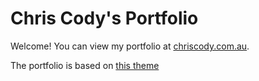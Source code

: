 Chris Cody's Portfolio
=========================

Welcome! You can view my portfolio at [chriscody.com.au](https://www.chriscody.com.au).

The portfolio is based on [this theme](https://jeromelachaud.com/freelancer-theme)
